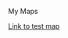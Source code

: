 My Maps

[Link to test map](https://github.com/Raising-The-Village/maps_and_plots/blob/main/docs/test_map.html)
